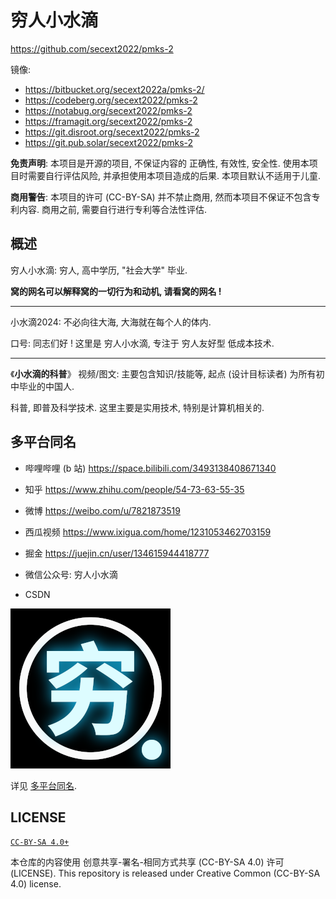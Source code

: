 <!-- secext2022/pmks-2/README.md
  lang: zh_CN
-->

# 穷人小水滴
<https://github.com/secext2022/pmks-2>

镜像:

+ <https://bitbucket.org/secext2022a/pmks-2/>
+ <https://codeberg.org/secext2022/pmks-2>
+ <https://notabug.org/secext2022/pmks-2>
+ <https://framagit.org/secext2022/pmks-2>
+ <https://git.disroot.org/secext2022/pmks-2>
+ <https://git.pub.solar/secext2022/pmks-2>

**免责声明**: 本项目是开源的项目,
不保证内容的 正确性, 有效性, 安全性.
使用本项目时需要自行评估风险,
并承担使用本项目造成的后果.
本项目默认不适用于儿童.

**商用警告**: 本项目的许可 (CC-BY-SA) 并不禁止商用,
然而本项目不保证不包含专利内容.
商用之前, 需要自行进行专利等合法性评估.


## 概述

穷人小水滴: 穷人, 高中学历, "社会大学" 毕业.

**窝的网名可以解释窝的一切行为和动机, 请看窝的网名 !**

----

小水滴2024: 不必向往大海, 大海就在每个人的体内.

口号: 同志们好 !
这里是 穷人小水滴, 专注于 穷人友好型 低成本技术.

----

《**小水滴的科普**》
视频/图文: 主要包含知识/技能等,
起点 (设计目标读者) 为所有初中毕业的中国人.

科普, 即普及科学技术.
这里主要是实用技术, 特别是计算机相关的.


## 多平台同名

+ 哔哩哔哩 (b 站)
  <https://space.bilibili.com/3493138408671340>

+ 知乎
  <https://www.zhihu.com/people/54-73-63-55-35>

+ 微博
  <https://weibo.com/u/7821873519>

+ 西瓜视频
  <https://www.ixigua.com/home/1231053462703159>

+ 掘金
  <https://juejin.cn/user/134615944418777>

+ 微信公众号: 穷人小水滴

+ CSDN

![穷人小水滴 logo v2](./logo/p-logo-v2-256.png)

详见 [多平台同名](./全局/多平台同名.md).


## LICENSE

[`CC-BY-SA 4.0+`](https://creativecommons.org/licenses/by-sa/4.0/)

本仓库的内容使用 创意共享-署名-相同方式共享 (CC-BY-SA 4.0) 许可 (LICENSE).
This repository is released under Creative Common (CC-BY-SA 4.0) license.
